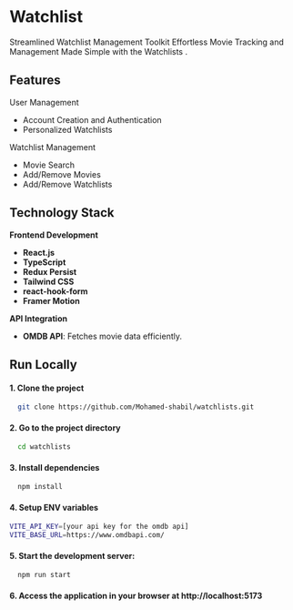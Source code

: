 
# Watchlist

Streamlined Watchlist Management Toolkit
Effortless Movie Tracking and Management Made Simple with the Watchlists .


## Features
User Management
- Account Creation and Authentication
- Personalized Watchlists

Watchlist Management
- Movie Search
- Add/Remove Movies
- Add/Remove Watchlists
 
 ## Technology Stack
**Frontend Development**
- **React.js**
- **TypeScript**
- **Redux Persist**
- **Tailwind CSS**
- **react-hook-form**
- **Framer Motion**

**API Integration**
- **OMDB API**: Fetches movie data efficiently.


## Run Locally

#### 1. Clone the project

```bash
  git clone https://github.com/Mohamed-shabil/watchlists.git
```

#### 2. Go to the project directory

```bash
  cd watchlists
```

#### 3. Install dependencies

```bash
  npm install
```
#### 4. Setup ENV variables

```bash
VITE_API_KEY=[your api key for the omdb api]
VITE_BASE_URL=https://www.omdbapi.com/

```
#### 5. Start the development server:
```bash
  npm run start
```

#### 6. Access the application in your browser at http://localhost:5173


